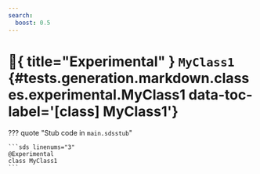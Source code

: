 ```yaml
---
search:
  boost: 0.5
---
```


[//]: # (DO NOT EDIT THIS FILE DIRECTLY. Instead, edit the corresponding stub file and execute `npm run docs:api`.)

# :test_tube:{ title="Experimental" } <code class="doc-symbol doc-symbol-class"></code> `MyClass1` {#tests.generation.markdown.classes.experimental.MyClass1 data-toc-label='[class] MyClass1'}

??? quote "Stub code in `main.sdsstub`"

    ```sds linenums="3"
    @Experimental
    class MyClass1
    ```
